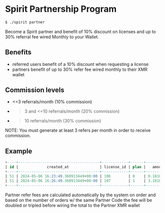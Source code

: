 # Spirit Partnership Program

```bash
$ ./spirit partner
```
Become a Spirit partner and benefit of 10% discount on licenses and up to 30% referral fee wired Monthly to your Wallet.

## Benefits
- referred users benefit of a 10% discount when requesting a license
- partners benefit of up to 30% refer fee wired monthly to their XMR wallet

## Commission levels
- <=3 referrals/month (10% commission)
- >3 and <=10 referrals/month (20% commission)
- >10 referrals/month (30% commission)

NOTE: You must generate at least 3 refers per month in order to receive commission.

## Example
```sql
+----+-------------------------------------+------------+------+------------+-------------+----------+-----------------------+
| id |             created_at              | license_id | plan |   amount   | commission  | referred | partner_referral_code |
+----+-------------------------------------+------------+------+------------+-------------+----------+-----------------------+
| 51 | 2024-05-06 16:23:49.360913449+00:00 | 106        | 0    | 0.18108999 | 0.018108999 | 1        | spirit_aea01          |
| 51 | 2024-05-06 16:26:49.360913449+00:00 | 107        | 1    | 3.18108999 | 0.318108999 | 1        | spirit_aea02          |
+----+-------------------------------------+------------+------+------------+-------------+----------+-----------------------+
```
Partner refer fees are calculated automatically by the system on order and based on the number of orders w/ the same Partner Code the fee will be doubled or tripled before wiring the total to the Partner XMR wallet
